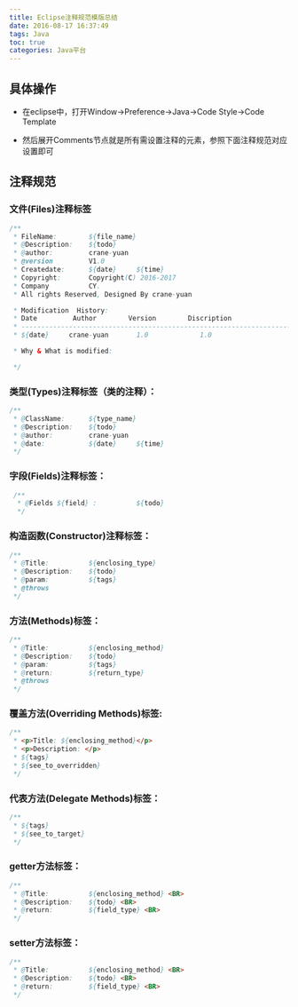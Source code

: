 ```yaml
---
title: Eclipse注释规范模版总结
date: 2016-08-17 16:37:49
tags: Java
toc: true
categories: Java平台
---
```


## 具体操作

- 在eclipse中，打开Window->Preference->Java->Code Style->Code Template

- 然后展开Comments节点就是所有需设置注释的元素，参照下面注释规范对应设置即可

## 注释规范

### 文件(Files)注释标签
```java
/**
 * FileName:     	${file_name}
 * @Description: 	${todo}
 * @author:    		crane-yuan
 * @version    		V1.0
 * Createdate:      ${date} 	${time}
 * Copyright:    	Copyright(C) 2016-2017
 * Company       	CY.
 * All rights Reserved, Designed By crane-yuan

 * Modification  History:
 * Date         Author        Version        Discription
 * ---------------------------------------------------------------------------
 * ${date}     crane-yuan       1.0             1.0

 * Why & What is modified:

 */
```

<!--more-->

### 类型(Types)注释标签（类的注释）：
```java
/**
 * @ClassName:   	${type_name}
 * @Description:	${todo}
 * @author:    		crane-yuan
 * @date:			${date}		${time}
 */
```
 
### 字段(Fields)注释标签：

``` java
 /**  
  * @Fields ${field} :			${todo}
  */   
```

### 构造函数(Constructor)注释标签：
```java
/**
 * @Title:        	${enclosing_type}
 * @Description:    ${todo}
 * @param:    		${tags}
 * @throws
 */ 
```

### 方法(Methods)标签：
```java
/**
 * @Title: 			${enclosing_method}
 * @Description: 	${todo}
 * @param: 			${tags}   
 * @return: 		${return_type}   
 * @throws
 */
 ```
 
### 覆盖方法(Overriding Methods)标签:
```java
/**
 * <p>Title: ${enclosing_method}</p>
 * <p>Description: </p>
 * ${tags}
 * ${see_to_overridden}
 */ 
 ```
 
### 代表方法(Delegate Methods)标签：
```java
/**
 * ${tags}
 * ${see_to_target}
 */ 
```

### getter方法标签：
```java
/**
 * @Title:        	${enclosing_method} <BR>
 * @Description:  	${todo} <BR>
 * @return:     	${field_type} <BR>
 */ 
```

### setter方法标签：
```java
/** 
 * @Title:  		${enclosing_method} <BR> 
 * @Description: 	${todo} <BR>
 * @return: 		${field_type} <BR> 
 */  
```
